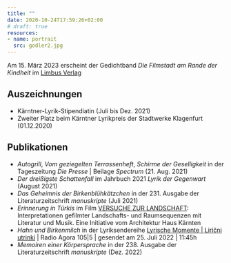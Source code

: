 ```yaml
---
title: ""
date: 2020-10-24T17:59:26+02:00
# draft: true
resources:
- name: portrait
  src: godler2.jpg
---
```


<span style=“color:grey“>Am 15. März 2023 erscheint der Gedichtband _Die Filmstadt am Rande der Kindheit_ im <a href="http://limbusverlag.at/index.php/filmstadt-am-rande-der-kindheit"> Limbus Verlag</a></span>

## Auszeichnungen

* Kärntner-Lyrik-Stipendiatin (Juli bis Dez. 2021)
* Zweiter Platz beim Kärntner Lyrikpreis der Stadtwerke Klagenfurt (01.12.2020)

## Publikationen

* _Autogrill_, _Vom geziegelten Terrassenheft_, _Schirme der Geselligkeit_ in der Tageszeitung _Die Presse_ | Beilage _Spectrum_ (21. Aug. 2021)
* _Der dreißigste Schattenfall_ im Jahrbuch 2021 _Lyrik der Gegenwart_ (August 2021)
* _Das Geheimnis der Birkenblühkätzchen_ in der 231. Ausgabe der Literaturzeitschrift _manuskripte_ (Juli 2021)
* _Erinnerung in Türkis_ im Film <a href="https://www.youtube.com/watch?v=lQV4y-eWekA">VERSUCHE ZUR LANDSCHAFT</a>: Interpretationen gefilmter Landschafts- und Raumsequenzen mit Literatur und Musik. Eine Initiative vom Architektur Haus Kärnten
* _Hahn und Birkenmilch_ in der Lyriksendereihe <a href="https://cba.fro.at/568058">Lyrische Momente | Lirični utrinki</a> | Radio Agora 105|5 | gesendet am 25. Juli 2022 | 11:45h
* _Memoiren einer Körpersprache_ in der 238. Ausgabe der Literaturzeitschrift _manuskripte_ (Dez. 2022)
